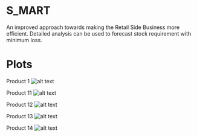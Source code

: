 # S_MART
An improved approach towards making the Retail Side Business more efficient. Detailed analysis can be used to forecast stock requirement with minimum loss.

# Plots

Product 1
![alt text](https://github.com/pramayn99/S_MART/blob/master/R%20scripts/plots/Product%201.png)

Product 11
![alt text](https://github.com/pramayn99/S_MART/blob/master/R%20scripts/plots/Product%2011.png)

Product 12
![alt text](https://github.com/pramayn99/S_MART/blob/master/R%20scripts/plots/Product%2012.png)

Product 13
![alt text](https://github.com/pramayn99/S_MART/blob/master/R%20scripts/plots/Product%2013.png)

Product 14
![alt text](https://github.com/pramayn99/S_MART/blob/master/R%20scripts/plots/Product%2014.png)

